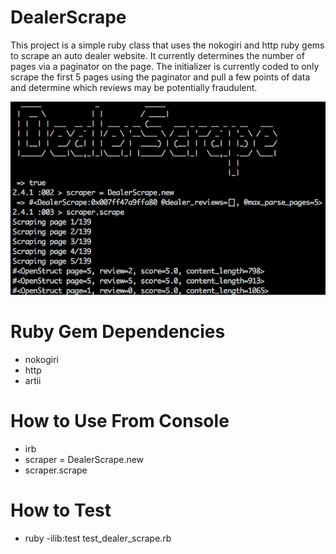 # DealerScrape

This project is a simple ruby class that uses the nokogiri and http ruby gems to scrape an auto dealer website. It currently determines the number of pages via a paginator on the page.  The initializer is currently coded to only scrape the first 5 pages using the paginator and pull a few points of data and determine which reviews may be potentially fraudulent.

![DealerScrape](https://github.com/rbrigby/homework/blob/master/2018-8-20-scraper/how-to.png?raw=true)

# Ruby Gem Dependencies
- nokogiri
- http
- artii

# How to Use From Console
- irb
- scraper = DealerScrape.new
- scraper.scrape

# How to Test
- ruby -ilib:test test_dealer_scrape.rb
